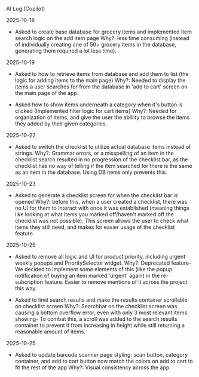 AI Log (Copilot)


2025-10-18
- Asked to create base database for grocery items and implemented item search logic on the add item page
  Why?: less time consuming (instead of individually creating one of 50+ grocery items in the database, generating them required a lot less time).

2025-10-19
- Asked to how to retrieve items from database and add them to list (the logic for adding items to the main page)
  Why?: Needed to display the items a user searches for from the database in 'add to cart' screen on the main page of the app.

- Asked how to show items underneath a category when it's button is clicked (Implemented filter logic for cart items)
  Why?: Needed for organization of items, and give the user the abillity to browse the items they added by their given categories.

2025-10-22
- Asked to switch the checklist to utilize actual database items instead of strings.
  Why?: Grammar errors, or a misspelling of an item in the checklist search resulted in no progression of the checklist bar, as the checklist has no way of telling if the item searched for there is the same as an item in the database. Using DB items only prevents this.

2025-10-23
- Asked to generate a checklist screen for when the checklist bar is opened
  Why?: before this, when a user created a checklist, there was no UI for them to interact with once it was established (meaning things like looking at what items you marked off/haven't marked off the checklist was not possible). This screen allows the user to check what items they still need, and makes for easier usage of the checklist feature.

2025-10-25
- Asked to remove all logic and UI for product priority, including urgent weekly popups and PrioritySelector widget.
  Why?: Deprecated feature- We decided to implement some elements of this (like the popup notification of buying an item marked 'urgent' again) in the re-subcription feature. Easier to remove mentions of it across the project this way.

- Asked to limit search results and make the results container scrollable on checklist screen
  Why?: Searchbar on the checklist screen was causing a bottom overflow error, even with only 3 most relevant items showing- To combat this, a scroll was added to the search results container to prevent it from increasing in height while still returning a reasonable amount of items.

2025-10-25
- Asked to update barcode scanner page styling: scan button, category container, and add to cart button now 
match the colors on add to cart to fit the rest of the app
  Why?: Visual consistency across the app.